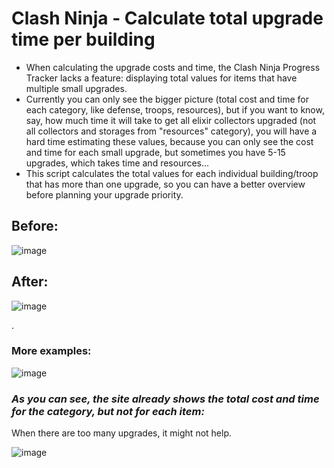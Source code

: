# Clash Ninja - Calculate total upgrade time per building

- When calculating the upgrade costs and time, the Clash Ninja Progress Tracker lacks a feature: displaying total values for items that have multiple small upgrades. 
- Currently you can only see the bigger picture (total cost and time for each category, like defense, troops, resources), but if you want to know, say, how much time it will take to get all elixir collectors upgraded (not all collectors and storages from "resources" category), you will have a hard time estimating these values, because you can only see the cost and time for each small upgrade, but sometimes you have 5-15 upgrades, which takes time and resources... 
- This script calculates the total values for each individual building/troop that has more than one upgrade, so you can have a better overview before planning your upgrade priority.

## Before:
![image](https://github.com/gitpro2005/ClashNinja-Calculate-total-upgrade-time-per-building/assets/80659357/1ec4d586-7665-4393-a346-454c9b068d22)

## After:
![image](https://github.com/gitpro2005/ClashNinja-Calculate-total-upgrade-time-per-building/assets/80659357/dab52e19-e201-4633-8e3e-a61639a55581)

.

### More examples: 

![image](https://github.com/gitpro2005/ClashNinja-Calculate-total-upgrade-time-per-building/assets/80659357/5470c036-d3f6-445a-ae59-2de71b3bb287)

### *As you can see, the site already shows the total cost and time for the category, but not for each item:*

When there are too many upgrades, it might not help.

![image](https://github.com/gitpro2005/ClashNinja-Calculate-total-upgrade-time-per-building/assets/80659357/61b70964-007d-4438-bfea-a39740c9c4e2)

